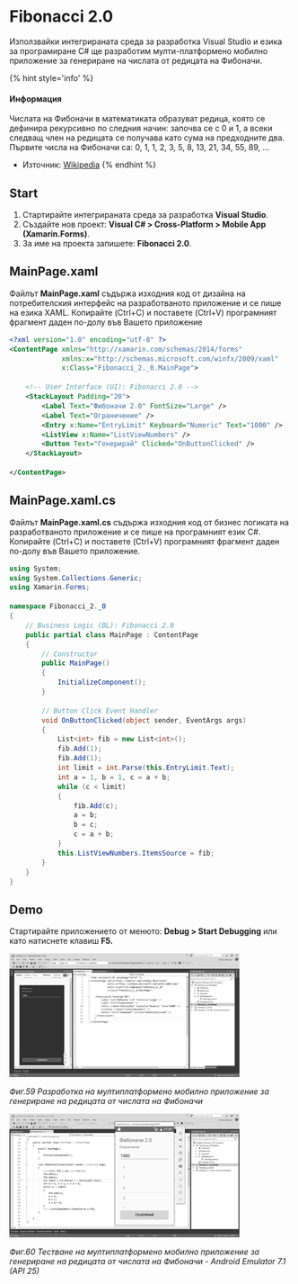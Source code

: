 # Fibonacci 2.0

Използвайки интегрираната среда за разработка Visual Studio и езика за програмиране C\# ще разработим мулти-платформено мобилно приложение за генериране на числата от редицата на Фибоначи.

{% hint style='info' %}
#### Информация
Числата на Фибоначи в математиката образуват редица, която се дефинира рекурсивно по следния начин: започва се с 0 и 1, а всеки следващ член на редицата се получава като сума на предходните два. Първите числа на Фибоначи са: 0, 1, 1, 2, 3, 5, 8, 13, 21, 34, 55, 89, …
- Източник: [Wikipedia](https://en.wikipedia.org/wiki/Fibonacci_number)
{% endhint %}

## Start
1. Стартирайте интегрираната среда за разработка **Visual Studio**. 
2. Създайте нов проект: **Visual C\# &gt; Cross-Platform &gt; Mobile App \(Xamarin.Forms\)**. 
3. За име на проекта запишете: **Fibonacci 2.0**.

## MainPage.xaml

Файлът **MainPage.xaml** съдържа изходния код от дизайна на потребителския интерфейс на разработваното приложение и се пише на езика XAML. Копирайте \(Ctrl+C\) и поставете \(Ctrl+V\) програмният фрагмент даден по-долу във Вашето приложение

```xml
<?xml version="1.0" encoding="utf-8" ?>
<ContentPage xmlns="http://xamarin.com/schemas/2014/forms"
             xmlns:x="http://schemas.microsoft.com/winfx/2009/xaml"
             x:Class="Fibonacci_2._0.MainPage">

    <!-- User Interface (UI): Fibonacci 2.0 -->
    <StackLayout Padding="20">
        <Label Text="Фибоначи 2.0" FontSize="Large" />
        <Label Text="Ограничение" />
        <Entry x:Name="EntryLimit" Keyboard="Numeric" Text="1000" />
        <ListView x:Name="ListViewNumbers" />
        <Button Text="Генерирай" Clicked="OnButtonClicked" />
    </StackLayout>

</ContentPage>
```

## MainPage.xaml.cs

Файлът **MainPage.xaml.cs** съдържа изходния код от бизнес логиката на разработваното приложение и се пише на програмният език C\#. Копирайте \(Ctrl+C\) и поставете \(Ctrl+V\) програмният фрагмент даден по-долу във Вашето приложение.

```csharp
using System;
using System.Collections.Generic;
using Xamarin.Forms;

namespace Fibonacci_2._0
{
    // Business Logic (BL): Fibonacci 2.0
    public partial class MainPage : ContentPage
    {
        // Constructor
        public MainPage()
        {
            InitializeComponent();
        }

        // Button Click Event Handler
        void OnButtonClicked(object sender, EventArgs args)
        {
            List<int> fib = new List<int>();
            fib.Add(1);
            fib.Add(1);
            int limit = int.Parse(this.EntryLimit.Text);
            int a = 1, b = 1, c = a + b;
            while (c < limit)
            {
                fib.Add(c);
                a = b;
                b = c;
                c = a + b;
            }
            this.ListViewNumbers.ItemsSource = fib;
        }
    }
}
```

## Demo

Стартирайте приложението от менюто: **Debug &gt; Start Debugging** или като натиснете клавиш **F5.**

![](/chapter2/59.png)

_Фиг.59 Разработка на мултиплатформено мобилно приложение за генериране на редицата от числата на Фибоначи_

![](/chapter2/60.png)

_Фиг.60 Тестване на мултиплатформено мобилно приложение за генериране на редицата от числата на Фибоначи - Android Emulator 7.1 \(API 25\)_

